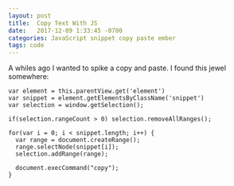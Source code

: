 ```yaml
---
layout: post
title:  Copy Text With JS
date:   2017-12-09 1:33:45 -0700
categories: JavaScript snippet copy paste ember
tags: code
---
```


A whiles ago I wanted to spike a copy and paste. I found this jewel somewhere:

```
var element = this.parentView.get('element')
var snippet = element.getElementsByClassName('snippet')
var selection = window.getSelection();

if(selection.rangeCount > 0) selection.removeAllRanges();

for(var i = 0; i < snippet.length; i++) {
  var range = document.createRange();
  range.selectNode(snippet[i]);
  selection.addRange(range);

  document.execCommand("copy");
}
```
